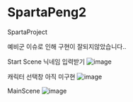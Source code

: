 # SpartaPeng2
SpartaProject

예비군 이슈로 인해 구현이 잘되지않았습니다..

Start Scene 닉네임 입력받기
![image](https://github.com/qhrms012/SpartaPeng2/assets/122000753/cc4eab15-69c2-4a6d-9620-5b4e5156e89f)



캐릭터 선택창 아직 미구현
![image](https://github.com/qhrms012/SpartaPeng2/assets/122000753/d7500d79-dfde-4492-ad62-3706bd93e3ea)




MainScene
![image](https://github.com/qhrms012/SpartaPeng2/assets/122000753/40d8d5d4-e8ca-4ed5-9958-edf14e3edacd)
